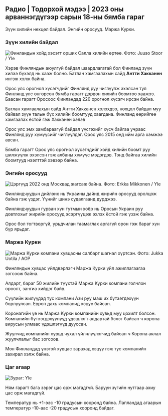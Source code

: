 ## Радио \| Тодорхой мэдээ \| 2023 оны арваннэгдүгээр сарын 18-ны бямба гараг

Зүүн хилийн нөхцөл байдал. Энгийн оросууд. Маржа Курки.

### Зүүн хилийн байдал

![Финландын хойд хэсэгт орших Салла хилийн өртөө. Фото: Juuso Stoor / Yle](https://images.cdn.yle.fi/image/upload/c_crop,h_3033,w_5392,x_0,y_144/ar_1.7777777777777777,c_fill,g_faces,w_02/d_05q_auto:eco/f_auto/fl_lossy/v1700230392/39-1202451655773834805e)

Хэрэв Финляндын аюулгүй байдал шаардлагатай бол Финланд зүүн хилээ бүхэлд нь хааж болно. Батлан хамгаалахын сайд **Антти Хакканен** ингэж хэлж байна.

Орос улс орогнол хүсэгчдийг Финлянд руу чиглүүлж эхэлсэн тул Финлянд улс өнгөрсөн бямба гарагт дөрвөн хилийн боомтоо хаажээ. Баасан гарагт Оросоос Финландад 220 орогнол хүсэгч ирсэн байна.

Батлан хамгаалахын сайд Антти Хакканен хэлэхдээ, нөхцөл байдал муу байвал зүүн талын бүх хилийн боомтууд хаагдана. Финланд өөрийгөө хамгаалах ёстой гэж Хакканен хэлэв

Орос улс эмх замбараагүй байдал үүсгэхийг хүсч байгаа учраас Финлянд руу хүмүүсийг чиглүүлдэг. Орос улс 2015 онд ийм арга хэмжээ авсан.

Бямба гарагт Орос улс орогнол хүсэгчдийг хойд хилийн боомт руу шилжүүлж эхэлсэн гэж албаны хүмүүс мэдэгдэв. Тэнд байгаа хилийн боомтууд нээлттэй хэвээр байна.

### Энгийн оросууд

![Цэргүүд 2022 онд Москвад жагсаж байна. Фото: Erkka Mikkonen / Yle](https://images.cdn.yle.fi/image/upload/c_crop,h_2250,w_4000,x_0,y_620/ar_1.7777777777777777,h_675,w_1200/dpr_1.0/q_auto:eco/f_auto/fl_lossy/v1652081791/39-9521386278c4035763b)

Финляндчуудын дийлэнх нь Украины дайнд жирийн оросууд оролцож байна гэж үздэг. Үүнийг шинэ судалгаанд дурджээ.

Финляндчуудын гурван хүн тутмын хоёр нь Оросын Украин руу довтлохыг жирийн оросууд эсэргүүцэж эхлэх ёстой гэж үзэж байна.

Орос бол тогтворгүй, урьдчилан таамаглах аргагүй орон гэж бараг хүн бүр ярьдаг.

### Маржа Курки

![Маржа Курки компани хувцасны салбарт шагнал хүртсэн. Фото: Jukka Uotila / AOP](https://images.cdn.yle.fi/image/upload/c_crop,h_2089,w_3715,x_1,y_0/ar_1.7777777777777777,c_fill,g_faces,h_120,h_120d/wq_auto:eco/f_auto/fl_lossy/v1700215518/39-120216565573a69289c3)

Финляндын хувцас үйлдвэрлэгч Маржа Курки үйл ажиллагаагаа зогсоож байна.

Алдарт, бараг 50 жилийн түүхтэй Маржа Курки компани голчлон ороолт, зангиа хийдэг байв.

Сүүлийн жилүүдэд тус компани Ази руу маш их бүтээгдэхүүн борлуулсан. Европ дахь компанид хэцүү байсан.

Коронагийн үе нь Маржа Курки компанийн хувьд муу цохилт болсон. Компанийн бүтээгдэхүүнүүд үдэшлэгт алдартай бэлэг байсан ч корона вирусын улмаас үдэшлэгүүд дууссан.

Жуулчид компанийн хувьд чухал үйлчлүүлэгчид байсан ч Корона аялал жуулчлалыг бас зогсоов.

Мөн Финландад үнэтэй хувцас зарахад хэцүү гэж тус компанийн захирал хэлж байна.

### Цаг агаар

![ Зураг: Yle](https://images.cdn.yle.fi/image/upload/c_crop,h_1080,w_1919,x_0,y_0/ar_1.7777777777777777,c_fill,g_faces,h_675,w_1200/d_prq.au:eco/f_auto/fl_lossy/v1700323494/39-12028456558e083321cf)

Ням гарагт бага зэрэг цас орж магадгүй. Баруун зүгийн нутгаар ахиу цас орж магадгүй.

Температур нь +1-ээс -10 градусын хооронд байна. Лапландад агаарын температур -10-аас -20 градусын хооронд байдаг.